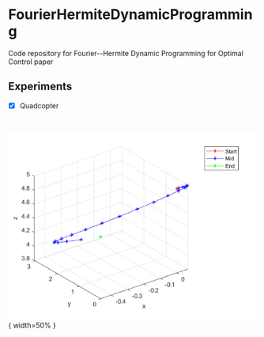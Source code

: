 # FourierHermiteDynamicProgramming
Code repository for Fourier--Hermite Dynamic Programming for Optimal Control paper

<!-- ROADMAP -->
## Experiments

- [x] Quadcopter
<!-- Quadcopter trajectory -->

<br />

![Quadcopter](./images/quadcopter_trajectory.png){ width=50% }

